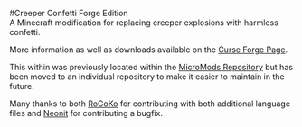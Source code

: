 #Creeper Confetti Forge Edition  
A Minecraft modification for replacing creeper explosions with harmless confetti.  
  
More information as well as downloads available on the [Curse Forge Page](http://sr2610.com/mods/confetti.html).

This within was previously located within the [MicroMods Repository](https://github.com/SR2610/MicroMods) but has been moved to an individual repository to make it easier to maintain in the future.

Many thanks to both [RoCoKo](https://github.com/RoCoKo) for contributing with both additional language files and [Neonit](https://github.com/Neonit) for contributing a bugfix.